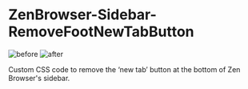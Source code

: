 # ZenBrowser-Sidebar-RemoveFootNewTabButton
![before](https://github.com/user-attachments/assets/abd1ad96-fa41-4ad8-8906-8c378f75bea1)
![after](https://github.com/user-attachments/assets/2a665493-f920-4083-8ff0-34abd04ed580)

Custom CSS code to remove the ‘new tab’ button at the bottom of Zen Browser's sidebar.
